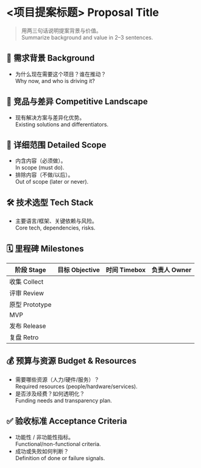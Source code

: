 # <项目提案标题> Proposal Title
> 用两三句话说明提案背景与价值。  
> Summarize background and value in 2–3 sentences.

## 📌 需求背景 Background
- 为什么现在需要这个项目？谁在推动？  
  Why now, and who is driving it?

## 🔭 竞品与差异 Competitive Landscape
- 现有解决方案与差异化优势。  
  Existing solutions and differentiators.

## 🧱 详细范围 Detailed Scope
- 内含内容（必须做）。  
  In scope (must do).
- 排除内容（不做/以后）。  
  Out of scope (later or never).

## 🛠 技术选型 Tech Stack
- 主要语言/框架、关键依赖与风险。  
  Core tech, dependencies, risks.

## 🗓 里程碑 Milestones
| 阶段 Stage | 目标 Objective | 时间 Timebox | 负责人 Owner |
| --- | --- | --- | --- |
| 收集 Collect |  |  |  |
| 评审 Review |  |  |  |
| 原型 Prototype |  |  |  |
| MVP |  |  |  |
| 发布 Release |  |  |  |
| 复盘 Retro |  |  |  |

## 💰 预算与资源 Budget & Resources
- 需要哪些资源（人力/硬件/服务）？  
  Required resources (people/hardware/services).
- 是否涉及经费？如何透明化？  
  Funding needs and transparency plan.

## ✅ 验收标准 Acceptance Criteria
- 功能性 / 非功能性指标。  
  Functional/non-functional criteria.
- 成功或失败如何判断？  
  Definition of done or failure signals.
